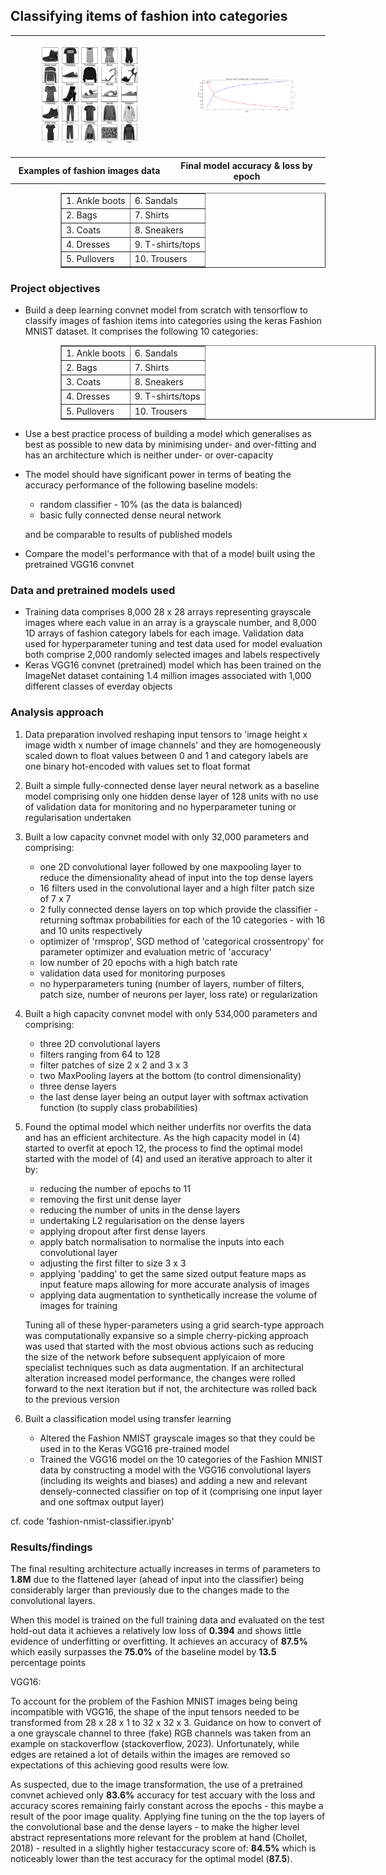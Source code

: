 ## Classifying items of fashion into categories

<table style="width: 100%;">
  <tr>
    <td style="width: 50%; text-align: center;">
      <figure>
        <img src="images/data_examples.png" style="width: 100%; max-width: 100%;">
      </figure>
    </td>
    <td style="width: 50%; text-align: center;">
      <figure>
        <img src="images/final_model1.png" style="width: 100%; max-width: 100%;">
      </figure>
    </td>
  </tr>
  <tr>
    <th style="width: 50%; text-align: center;">Examples of fashion images data</th>
    <th style="width: 50%; text-align: center;">Final model accuracy & loss by epoch</th>
  </tr>
</table>

<!DOCTYPE html>
<html lang="en">
<head>
    <meta charset="UTF-8">
    <meta name="viewport" content="width=device-width, initial-scale=1.0">
    <title>Table Indentation Test</title>
</head>
<body>

  <!-- Wrapper with indentation -->
  <div style="margin-left: 80px;">
    <table border="1">
      <tr>
        <td>1. Ankle boots</td>
        <td>6. Sandals</td>
      </tr>
      <tr>
        <td>2. Bags</td>
        <td>7. Shirts</td>
      </tr>
      <tr>
        <td>3. Coats</td>
        <td>8. Sneakers</td>
      </tr>
      <tr>
        <td>4. Dresses</td>
        <td>9. T-shirts/tops</td>
      </tr>
      <tr>
        <td>5. Pullovers</td>
        <td>10. Trousers</td>
      </tr>
    </table>
  </div>

</body>
</html>


### Project objectives

- Build a deep learning convnet model from scratch with tensorflow to classify images of fashion items into categories using the keras Fashion MNIST dataset. It comprises the following 10 categories:

<div style="position: relative; left: 80px;">
  <table border="1">
    <tr>
      <td>1. Ankle boots</td>
      <td>6. Sandals</td>
    </tr>
    <tr>
      <td>2. Bags</td>
      <td>7. Shirts</td>
    </tr>
    <tr>
      <td>3. Coats</td>
      <td>8. Sneakers</td>
    </tr>
    <tr>
      <td>4. Dresses</td>
      <td>9. T-shirts/tops</td>
    </tr>
    <tr>
      <td>5. Pullovers</td>
      <td>10. Trousers</td>
    </tr>
  </table>
</div>

- Use a best practice process of building a model which generalises as best as possible to new data by minimising under- and over-fitting and has an architecture which is neither under- or over-capacity
- The model should have significant power in terms of beating the accuracy performance of the following baseline models:
    - random classifier - 10% (as the data is balanced)
    - basic fully connected dense neural network

  and be comparable to results of published models

- Compare the model's performance with that of a model built using the pretrained VGG16 convnet

### Data and pretrained models used

- Training data comprises 8,000 28 x 28 arrays representing grayscale images where each value in an array is a grayscale number, and 8,000 1D arrays of fashion category labels for each image. Validation data used for hyperparameter tuning and test data used for model evaluation both comprise 2,000 randomly selected images and labels respectively
- Keras VGG16 convnet (pretrained) model which has been trained on the ImageNet dataset containing 1.4 million images associated with 1,000 different classes of everday objects

### Analysis approach

1. Data preparation involved reshaping input tensors to 'image height x image width x number of image channels' and they are homogeneously scaled down to float values between 0 and 1 and category labels are one binary hot-encoded with values set to float format
2. Built a simple fully-connected dense layer neural network as a baseline model comprising only one hidden dense layer of 128 units with no use of validation data for monitoring and no hyperparameter tuning or regularisation undertaken
3. Built a low capacity convnet model with only 32,000 parameters and comprising:
    - one 2D convolutional layer followed by one maxpooling layer to reduce the dimensionality ahead of input into the top dense layers
    - 16 filters used in the convolutional layer and a high filter patch size of 7 x 7
    - 2 fully connected dense layers on top which provide the classifier - returning softmax probabilities for each of the 10 categories - with 16 and 10 units respectively
    - optimizer of 'rmsprop', SGD method of 'categorical crossentropy' for parameter optimizer and evaluation metric of 'accuracy'
    - low number of 20 epochs with a high batch rate
    - validation data used for monitoring purposes
    - no hyperparameters tuning (number of layers, number of filters, patch size, number of neurons per layer, loss rate) or regularization
4. Built a high capacity convnet model with only 534,000 parameters and comprising:
    - three 2D convolutional layers
    - filters ranging from 64 to 128
    - filter patches of size 2 x 2 and 3 x 3
    - two MaxPooling layers at the bottom (to control dimensionality)
    - three dense layers
    - the last dense layer being an output layer with softmax activation function (to supply class probabilities)
5. Found the optimal model which neither underfits nor overfits the data and has an efficient architecture. As the high capacity model in (4) started to overfit at epoch 12, the process to find the optimal model started with the model of (4) and used an iterative approach to alter it by:
    - reducing the number of epochs to 11
    - removing the first unit dense layer
    - reducing the number of units in the dense layers
    - undertaking L2 regularisation on the dense layers
    - applying dropout after first dense layers
    - apply batch normalisation to normalise the inputs into each convolutional layer
    - adjusting the first filter to size 3 x 3
    - applying 'padding' to get the same sized output feature maps as input feature maps allowing for more accurate analysis of images
    - applying data augmentation to synthetically increase the volume of images for training

    Tuning all of these hyper-parameters using a grid search-type approach was computationally expansive so a simple cherry-picking approach was used that started with the most obvious actions such as       reducing the size of the network before subsequent applyicaion of more specialist techniques such as data augmentation. If an architectural alteration increased model performance, the changes were rolled forward to the next iteration but if not, the architecture was rolled back to the previous version
7. Built a classification model using transfer learning
   - Altered the Fashion NMIST grayscale images so that they could be used in to the Keras VGG16 pre-trained model 
   - Trained the VGG16 model on the 10 categories of the Fashion MNIST data by constructing a model with the VGG16 convolutional layers (including its weights and biases) and adding a new and relevant densely-connected classifier on top of it (comprising one input layer and one softmax output layer)









cf. code 'fashion-nmist-classifier.ipynb'

### Results/findings

The final resulting architecture actually increases in terms of parameters to __1.8M__ due to the flattened layer (ahead of input into the classifier) being considerably larger than previously due to the changes made to the convolutional layers.
    
When this model is trained on the full training data and evaluated on the test hold-out data it achieves a relatively low loss of __0.394__ and shows little evidence of underfitting or overfitting. It achieves an accuracy of __87.5%__ which easily surpasses the __75.0%__ of the baseline model by __13.5__ percentage points

VGG16:

To account for the problem of the Fashion MNIST images being being incompatible with VGG16, the shape of the input tensors needed to be transformed from 28 x 28 x 1 to 32 x 32 x 3. Guidance on how to convert of a one grayscale channel to three (fake) RGB channels was taken from an example on stackoverflow (stackoverflow, 2023). Unfortunately, while edges are retained a lot of details within the images are removed so expectations of this achieving good results were low.

As suspected, due to the image transformation, the use of a pretrained convnet achieved only __83.6%__ accuracy for test accuary with the loss and accuracy scores remaining fairly constant across the epochs - this maybe a result of the poor image quality. Applying fine tuning on the the top layers of the convolutional base and the dense layers - to make the higher level abstract representations more relevant for the problem at hand (Chollet, 2018) - resulted in a slightly higher testaccuracy score of: __84.5%__ which is noticeably lower than the test accuracy for the optimal model (__87.5__).
